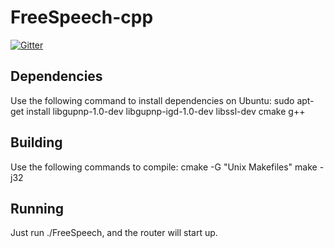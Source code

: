 # FreeSpeech-cpp

[![Gitter](https://badges.gitter.im/IDWMaster/FreeSpeech-cpp.svg)](https://gitter.im/IDWMaster/FreeSpeech-cpp?utm_source=badge&utm_medium=badge&utm_campaign=pr-badge&utm_content=badge)


## Dependencies

Use the following command to install dependencies on Ubuntu: sudo apt-get install libgupnp-1.0-dev libgupnp-igd-1.0-dev libssl-dev cmake g++


## Building

Use the following commands to compile:
cmake -G "Unix Makefiles"
make -j32

## Running

Just run ./FreeSpeech, and the router will start up.

